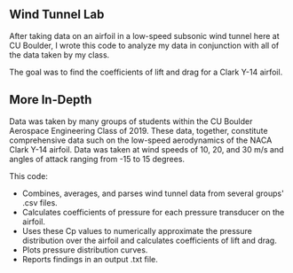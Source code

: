 Wind Tunnel Lab
------

After taking data on an airfoil in a low-speed subsonic wind tunnel here at CU Boulder, I wrote this code to analyze my data in conjunction with all of the data taken by my class.

The goal was to find the coefficients of lift and drag for a Clark Y-14 airfoil.


More In-Depth
------
Data was taken by many groups of students within the CU Boulder Aerospace Engineering Class of 2019. These data, together, constitute comprehensive data such on the low-speed aerodynamics of the NACA Clark Y-14 airfoil. Data was taken at wind speeds of 10, 20, and 30 m/s and angles of attack ranging from -15 to 15 degrees.

This code:
* Combines, averages, and parses wind tunnel data from several groups' .csv files.
* Calculates coefficients of pressure for each pressure transducer on the airfoil.
* Uses these Cp values to numerically approximate the pressure distribution over the airfoil and calculates coefficients of lift and drag.
* Plots pressure distribution curves.
* Reports findings in an output .txt file.
